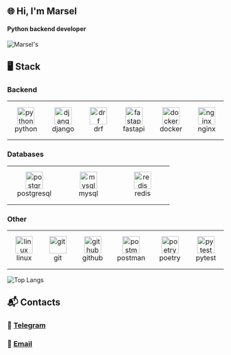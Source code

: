 ## 🌐 Hi, I'm Marsel
#### Python backend developer

![Marsel's](https://github-readme-stats.vercel.app/api?username=pavuchara&show_icons=true&theme=transparent)

## 🖥️ Stack
### Backend
<table width='100%'>
  <tr>
    <td align="center" width="110" height="90">
    <img src="https://cdn.jsdelivr.net/gh/devicons/devicon@latest/icons/python/python-original.svg" title="python" width="40" height="40" />
      <br>python
    </td>
    <td align="center" width="110" height="90">
      <img src="https://cdn.jsdelivr.net/gh/devicons/devicon@latest/icons/django/django-plain.svg" title="django" width="40" height="40" />
      <br>django
    </td>
    <td align="center" width="110" height="90">
        <img src="https://cdn.jsdelivr.net/gh/devicons/devicon@latest/icons/djangorest/djangorest-plain.svg" title="drf" width="40" height="40" />
        <br>drf
    </td>
    <td align="center" width="110" height="90">
        <img src="https://cdn.jsdelivr.net/gh/devicons/devicon@latest/icons/fastapi/fastapi-original.svg" title="fastapi" width="40" height="40" />
        <br>fastapi
    </td>
    <td align="center" width="110" height="90">
      <img src="https://cdn.jsdelivr.net/gh/devicons/devicon@latest/icons/docker/docker-plain.svg" title="docker" width="40" height="40" />
      <br>docker
    </td>
    <td align="center" width="110" height="90">
      <img src="https://cdn.jsdelivr.net/gh/devicons/devicon@latest/icons/nginx/nginx-original.svg" title="nginx" width="40" height="40" />
      <br>nginx
  </td>
  </tr>
</table>

### Databases
<table width='100%'>
  <tr>
    <td align="center" width="110" height="90">
      <img src="https://cdn.jsdelivr.net/gh/devicons/devicon@latest/icons/postgresql/postgresql-original.svg" title="postgresql" width="40" height="40" />
      <br>postgresql
    </td>
    <td align="center" width="110" height="90">
      <img src="https://cdn.jsdelivr.net/gh/devicons/devicon@latest/icons/mysql/mysql-original.svg" title="mysql" width="40" height="40" />
      <br>mysql
    </td>
    <td align="center" width="110" height="90">
      <img src="https://cdn.jsdelivr.net/gh/devicons/devicon@latest/icons/redis/redis-original.svg" title="redis" width="40" height="40" />
      <br>redis
    </td>
  </tr>
</table>


### Other
<table width='100%'>
  <tr>
    <td align="center" width="110" height="90">
      <img src="https://cdn.jsdelivr.net/gh/devicons/devicon@latest/icons/linux/linux-original.svg" title="linux" width="40" height="40" />
      <br>linux
    </td>
    <td align="center" width="110" height="90">
        <img src="https://cdn.jsdelivr.net/gh/devicons/devicon@latest/icons/git/git-original.svg" title="git" width="40" height="40" />
        <br>git
    </td>
    <td align="center" width="110" height="90">
      <img src="https://cdn.jsdelivr.net/gh/devicons/devicon@latest/icons/github/github-original.svg" title="github" width="40" height="40" />
      <br>github
    </td>
    <td align="center" width="110" height="90">
      <img src="https://cdn.jsdelivr.net/gh/devicons/devicon@latest/icons/postman/postman-original.svg" title="postman" width="40" height="40" />
      <br>postman
    </td>
    <td align="center" width="110" height="90">
      <img src="https://cdn.jsdelivr.net/gh/devicons/devicon@latest/icons/poetry/poetry-original.svg" title="poetry" width="40" height="40" />
      <br>poetry
    </td>
    <td align="center" width="110" height="90">
      <img src="https://cdn.jsdelivr.net/gh/devicons/devicon@latest/icons/pytest/pytest-original.svg" title="pytest" width="40" height="40" />
      <br>pytest
    </td>
  </tr>
</table>

![Top Langs](https://github-readme-stats.vercel.app/api/top-langs/?username=pavuchara&layout=compact&theme=transparent)

## 📬 Contacts
### 📲 [Telegram](https://t.me/mpavuk)  
### 📧 [Email](mailto:MarselPavukTw@yandex.ru)
